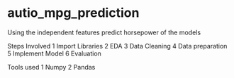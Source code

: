 # autio_mpg_prediction
Using the independent features predict horsepower of the models

Steps Involved
1 Import Libraries
2 EDA
3 Data Cleaning
4 Data preparation
5 Implement Model
6 Evaluation

Tools used
1 Numpy
2 Pandas

